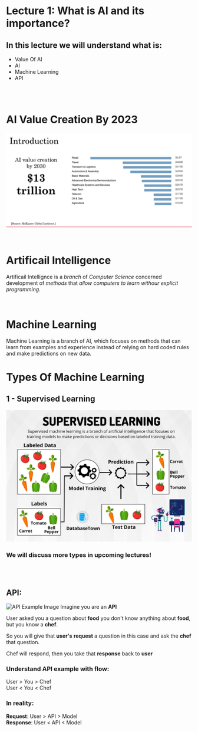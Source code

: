 # Lecture 1: What is AI and its importance?

## In this lecture we will understand what is:

- Value Of AI
- AI
- Machine Learning
- API
<br>
<br>

# AI Value Creation By 2023 
![AI Value Creation Image](image-1.png)

<br>

# Artificail Intelligence
Artificail Intellignce is a *branch* of *Computer Science* concerned development of *methods* that *allow computers to learn withour explicit programming*.

<br>


# Machine Learning
Machine Learning is a branch of AI, which focuses on methods that can learn from examples and experience instead of relying on hard coded rules and make predictions on new data.

# Types Of Machine Learning

## 1 - Supervised Learning
![Supervised Learning](image-2.png)

### **We will discuss more types in upcoming lectures!**
<br>
<br>

## API:
![API Example Image](https://miro.medium.com/v2/resize:fit:1400/1*7yAihbfGrMCzjUzIF2UitA.jpeg)
Imagine you are an **API**

User asked you a question about **food** you don't know anything about **food**, but you know a **chef**.

So you will give that **user's** **request** a question in this case and ask the **chef** that question.

Chef will respond, then you take that **response** back to **user**

### Understand API example with flow:
User > You > Chef
<br>
User < You < Chef

### In reality:
**Request**:
User > API > Model
<br>
**Response**: User < API < Model
